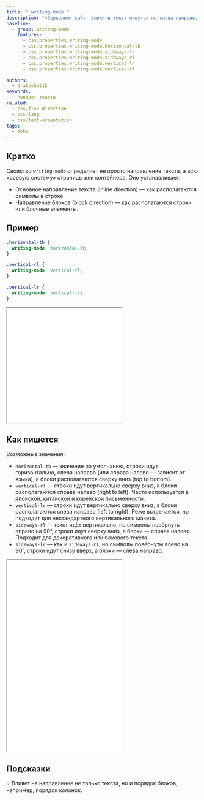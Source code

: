 ```yaml
---
title: "`writing-mode`"
description: "«Зеркалим» сайт: блоки и текст пишутся не слева направо, а справа налево."
baseline:
  - group: writing-mode
    features:
      - css.properties.writing-mode
      - css.properties.writing-mode.horizontal-tb
      - css.properties.writing-mode.sideways-lr
      - css.properties.writing-mode.sideways-rl
      - css.properties.writing-mode.vertical-lr
      - css.properties.writing-mode.vertical-rl

authors:
  - drakesbot12
keywords:
  - поворот текста
related:
  - css/flex-direction
  - css/lang
  - css/text-orientation
tags:
  - doka
---
```


## Кратко

Свойство `writing-mode` определяет не просто направление текста, а всю «осевую систему» страницы или контейнера. Оно устанавливает:

- Основное направление текста (inline direction) — как располагаются символы в строке.
- Направление блоков (block direction) — как располагаются строки или блочные элементы.

## Пример

```css
.horizontal-tb {
  writing-mode: horizontal-tb;
}

.vertical-rl {
  writing-mode: vertical-rl;
}

.vertical-lr {
  writing-mode: vertical-lr;
}
```

<iframe title="Свойство writing-mode" src="demos/basic/" height="300"></iframe>

## Как пишется

Возможные значения:

- `horizontal-tb` — значение по умолчанию, строки идут горизонтально, слева направо (или справа налево — зависит от языка), а блоки располагаются сверху вниз (top to bottom).
- `vertical-rl` — строки идут вертикально сверху вниз, а блоки располагаются справа налево (right to left). Часто используется в японской, китайской и корейской письменности.
- `vertical-lr` — строки идут вертикально сверху вниз, а блоки располагаются слева направо (left to right). Реже встречается, но подходит для нестандартного вертикального макета.
- `sideways-rl` — текст идёт вертикально, но символы повёрнуты вправо на 90°, строки идут сверху вниз, а блоки — справа налево. Подходит для декоративного или бокового текста.
- `sideways-lr` — как и `sideways-rl`, но символы повёрнуты влево на 90°, строки идут снизу вверх, а блоки — слева направо.

<iframe title="Значения writing-mode" src="demos/practis/" height="500"></iframe>

## Подсказки

💡 Влияет на направление не только текста, но и порядок блоков, например, порядок колонок.
